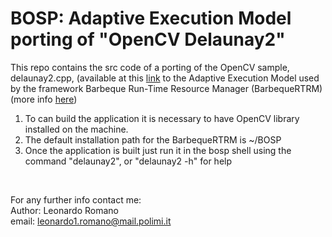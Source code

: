 # BOSP: Adaptive Execution Model porting of "OpenCV Delaunay2"

This repo contains the src code of a porting of the OpenCV sample,
delaunay2.cpp, (available at this
[link](https://github.com/opencv/opencv/blob/master/samples/cpp/delaunay2.cpp)
to the Adaptive Execution Model used by the framework Barbeque Run-Time
Resource Manager (BarbequeRTRM) (more info
[here](https://bosp.deib.polimi.it))<br/>

1. To can build the application it is necessary to have OpenCV library
installed on the machine.<br/> 
3. The default installation path for the BarbequeRTRM is ~/BOSP<br/>
4. Once the application is built just run it in the bosp shell using the
command "delaunay2", or "delaunay2 -h" for help<br/>
<br/>

For any further info contact me:<br/>
Author: Leonardo Romano<br/>
email: leonardo1.romano@mail.polimi.it
